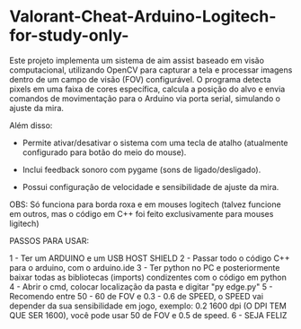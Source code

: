 # Valorant-Cheat-Arduino-Logitech-for-study-only-

Este projeto implementa um sistema de aim assist baseado em visão computacional, utilizando OpenCV para capturar a tela e processar imagens dentro de um campo de visão (FOV) configurável. O programa detecta pixels em uma faixa de cores específica, calcula a posição do alvo e envia comandos de movimentação para o Arduino via porta serial, simulando o ajuste da mira.

Além disso:

- Permite ativar/desativar o sistema com uma tecla de atalho (atualmente configurado para botão do meio do mouse).

- Inclui feedback sonoro com pygame (sons de ligado/desligado).

- Possui configuração de velocidade e sensibilidade de ajuste da mira.

OBS: Só funciona para borda roxa e em mouses logitech (talvez funcione em outros, mas o código em C++ foi feito exclusivamente para mouses ligitech)


PASSOS PARA USAR:

1 - Ter um ARDUINO e um USB HOST SHIELD
2 - Passar todo o código C++ para o arduino, com o arduino.ide
3 - Ter python no PC e posteriormente baixar todas as bibliotecas (imports) condizentes com o código em python
4 - Abrir o cmd, colocar localização da pasta e digitar "py edge.py"
5 - Recomendo entre 50 - 60 de FOV e 0.3 - 0.6 de SPEED, o SPEED vai depender da sua sensibilidade em jogo, exemplo: 0.2 1600 dpi (O DPI TEM QUE SER 1600), você pode usar 50 de FOV e 0.5 de speed.
6 - SEJA FELIZ 
